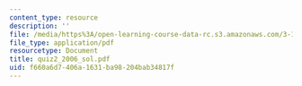 ```yaml
---
content_type: resource
description: ''
file: /media/https%3A/open-learning-course-data-rc.s3.amazonaws.com/3-15-electrical-optical-magnetic-materials-and-devices-fall-2006/f660a6d7406a1631ba98204bab34817f_quiz2_2006_sol.pdf
file_type: application/pdf
resourcetype: Document
title: quiz2_2006_sol.pdf
uid: f660a6d7-406a-1631-ba98-204bab34817f
---
```

